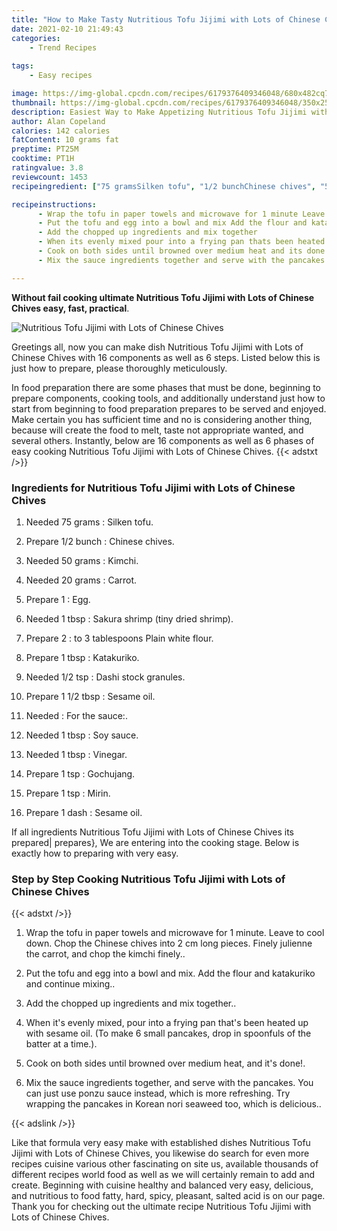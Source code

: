```yaml
---
title: "How to Make Tasty Nutritious Tofu Jijimi with Lots of Chinese Chives"
date: 2021-02-10 21:49:43
categories:
    - Trend Recipes
    
tags:
    - Easy recipes

image: https://img-global.cpcdn.com/recipes/6179376409346048/680x482cq70/nutritious-tofu-jijimi-with-lots-of-chinese-chives-recipe-main-photo.jpg
thumbnail: https://img-global.cpcdn.com/recipes/6179376409346048/350x250cq70/nutritious-tofu-jijimi-with-lots-of-chinese-chives-recipe-main-photo.jpg
description: Easiest Way to Make Appetizing Nutritious Tofu Jijimi with Lots of Chinese Chives with 16 ingredients and 6 stages of easy cooking.
author: Alan Copeland
calories: 142 calories
fatContent: 10 grams fat
preptime: PT25M
cooktime: PT1H
ratingvalue: 3.8
reviewcount: 1453
recipeingredient: ["75 gramsSilken tofu", "1/2 bunchChinese chives", "50 gramsKimchi", "20 gramsCarrot", "1Egg", "1 tbspSakura shrimp tiny dried shrimp", "2to 3 tablespoons Plain white flour", "1 tbspKatakuriko", "1/2 tspDashi stock granules", "1 1/2 tbspSesame oil", "For the sauce", "1 tbspSoy sauce", "1 tbspVinegar", "1 tspGochujang", "1 tspMirin", "1 dashSesame oil"]

recipeinstructions: 
      - Wrap the tofu in paper towels and microwave for 1 minute Leave to cool down Chop the Chinese chives into 2 cm long pieces Finely julienne the carrot and chop the kimchi finely 
      - Put the tofu and egg into a bowl and mix Add the flour and katakuriko and continue mixing 
      - Add the chopped up ingredients and mix together 
      - When its evenly mixed pour into a frying pan thats been heated up with sesame oil To make 6 small pancakes drop in spoonfuls of the batter at a time 
      - Cook on both sides until browned over medium heat and its done 
      - Mix the sauce ingredients together and serve with the pancakes You can just use ponzu sauce instead which is more refreshing Try wrapping the pancakes in Korean nori seaweed too which is delicious

---
```




**Without fail cooking ultimate Nutritious Tofu Jijimi with Lots of Chinese Chives easy, fast, practical**. 


![Nutritious Tofu Jijimi with Lots of Chinese Chives](https://img-global.cpcdn.com/recipes/6179376409346048/680x482cq70/nutritious-tofu-jijimi-with-lots-of-chinese-chives-recipe-main-photo.jpg "Nutritious Tofu Jijimi with Lots of Chinese Chives")




Greetings all, now you can make dish Nutritious Tofu Jijimi with Lots of Chinese Chives with 16 components as well as 6 steps. Listed below this is just how to prepare, please thoroughly meticulously.

In food preparation there are some phases that must be done, beginning to prepare components, cooking tools, and additionally understand just how to start from beginning to food preparation prepares to be served and enjoyed. Make certain you has sufficient time and no is considering another thing, because will create the food to melt, taste not appropriate wanted, and several others. Instantly, below are 16 components as well as 6 phases of easy cooking Nutritious Tofu Jijimi with Lots of Chinese Chives.
{{< adstxt />}}

### Ingredients for Nutritious Tofu Jijimi with Lots of Chinese Chives


1. Needed 75 grams : Silken tofu.

1. Prepare 1/2 bunch : Chinese chives.

1. Needed 50 grams : Kimchi.

1. Needed 20 grams : Carrot.

1. Prepare 1 : Egg.

1. Needed 1 tbsp : Sakura shrimp (tiny dried shrimp).

1. Prepare 2 : to 3 tablespoons Plain white flour.

1. Prepare 1 tbsp : Katakuriko.

1. Needed 1/2 tsp : Dashi stock granules.

1. Prepare 1 1/2 tbsp : Sesame oil.

1. Needed  : For the sauce:.

1. Needed 1 tbsp : Soy sauce.

1. Needed 1 tbsp : Vinegar.

1. Prepare 1 tsp : Gochujang.

1. Prepare 1 tsp : Mirin.

1. Prepare 1 dash : Sesame oil.



If all ingredients Nutritious Tofu Jijimi with Lots of Chinese Chives its prepared| prepares}, We are entering into the cooking stage. Below is exactly how to preparing with very easy.

### Step by Step Cooking Nutritious Tofu Jijimi with Lots of Chinese Chives

{{< adstxt />}}


1. Wrap the tofu in paper towels and microwave for 1 minute. Leave to cool down. Chop the Chinese chives into 2 cm long pieces. Finely julienne the carrot, and chop the kimchi finely..



1. Put the tofu and egg into a bowl and mix. Add the flour and katakuriko and continue mixing..



1. Add the chopped up ingredients and mix together..



1. When it&#39;s evenly mixed, pour into a frying pan that&#39;s been heated up with sesame oil. (To make 6 small pancakes, drop in spoonfuls of the batter at a time.).



1. Cook on both sides until browned over medium heat, and it&#39;s done!.



1. Mix the sauce ingredients together, and serve with the pancakes. You can just use ponzu sauce instead, which is more refreshing. Try wrapping the pancakes in Korean nori seaweed too, which is delicious..





{{< adslink />}}

Like that formula very easy make with established dishes Nutritious Tofu Jijimi with Lots of Chinese Chives, you likewise do search for even more recipes cuisine various other fascinating on site us, available thousands of different recipes world food as well as we will certainly remain to add and create. Beginning with cuisine healthy and balanced very easy, delicious, and nutritious to food fatty, hard, spicy, pleasant, salted acid is on our page. Thank you for checking out the ultimate recipe Nutritious Tofu Jijimi with Lots of Chinese Chives.
